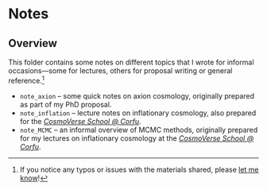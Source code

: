 # Notes

## Overview

This folder contains some notes on different topics that I wrote for informal occasions—some for lectures, others for proposal writing or general reference.[^1]

- `note_axion` – some quick notes on axion cosmology, originally prepared as part of my PhD proposal. 
- `note_inflation` – lecture notes on inflationary cosmology, also prepared for the *[CosmoVerse School @ Corfu](https://cosmoversetensions.eu/event/cosmoverseschoolcorfu/)*. 
- `note_MCMC` – an informal overview of MCMC methods, originally prepared for my lectures on inflationary cosmology at the *[CosmoVerse School @ Corfu](https://cosmoversetensions.eu/event/cosmoverseschoolcorfu/)*. 

[^1]: If you notice any typos or issues with the materials shared, please [let me know](mailto:w.giare@sheffield.ac.uk)!
